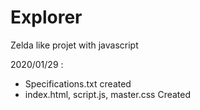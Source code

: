 # Explorer
Zelda like projet with javascript

2020/01/29 :
+ Specifications.txt created
+ index.html, script.js, master.css Created
